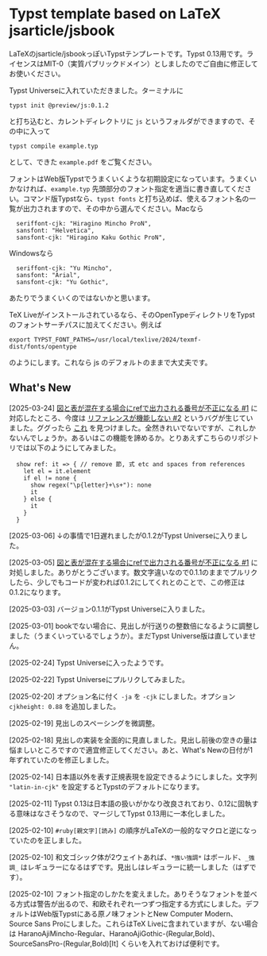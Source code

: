 # Typst template based on LaTeX jsarticle/jsbook

LaTeXのjsarticle/jsbookっぽいTypstテンプレートです。Typst 0.13用です。ライセンスはMIT-0（実質パブリックドメイン）としましたのでご自由に修正してお使いください。

Typst Universeに入れていただきました。ターミナルに

```
typst init @preview/js:0.1.2
```

と打ち込むと、カレントディレクトリに `js` というフォルダができますので、その中に入って

```
typst compile example.typ
```

として、できた `example.pdf` をご覧ください。

フォントはWeb版Typstでうまくいくような初期設定になっています。うまくいかなければ、`example.typ` 先頭部分のフォント指定を適当に書き直してください。コマンド版Typstなら、`typst fonts` と打ち込めば、使えるフォント名の一覧が出力されますので、その中から選んでください。Macなら

```
  seriffont-cjk: "Hiragino Mincho ProN",
  sansfont: "Helvetica",
  sansfont-cjk: "Hiragino Kaku Gothic ProN",
```

Windowsなら

```
  seriffont-cjk: "Yu Mincho",
  sansfont: "Arial",
  sansfont-cjk: "Yu Gothic",
```

あたりでうまくいくのではないかと思います。

TeX Liveがインストールされているなら、そのOpenTypeディレクトリをTypstのフォントサーチパスに加えてください。例えば

```
export TYPST_FONT_PATHS=/usr/local/texlive/2024/texmf-dist/fonts/opentype
```

のようにします。これなら js のデフォルトのままで大丈夫です。

## What's New

[2025-03-24] [図と表が混在する場合にrefで出力される番号が不正になる #1](https://github.com/okumuralab/typst-js/issues/1) に対応したところ、今度は [リファレンスが機能しない #2](https://github.com/okumuralab/typst-js/issues/2) というバグが生じていました。ググったら [これ](https://forum.typst.app/t/how-to-correctly-customize-equation-numbering-referencing-simultaneously/2485) を見つけました。全然きれいでないですが、これしかないんでしょうか。あるいはこの機能を諦めるか。とりあえずこちらのリポジトリでは以下のようにしてみました。

```
  show ref: it => { // remove 節, 式 etc and spaces from references
    let el = it.element
    if el != none {
      show regex("\p{letter}+\s+"): none
      it
    } else {
      it
    }
  }
```

[2025-03-06] ↓の事情で1日遅れましたが0.1.2がTypst Universeに入りました。

[2025-03-05] [図と表が混在する場合にrefで出力される番号が不正になる #1](https://github.com/okumuralab/typst-js/issues/1) に対処しました。ありがとうございます。数文字違いなので0.1.1のままでプルリクしたら、少しでもコードが変われば0.1.2にしてくれとのことで、この修正は0.1.2になります。

[2025-03-03] バージョン0.1.1がTypst Universeに入りました。

[2025-03-01] bookでない場合に、見出しが行送りの整数倍になるように調整しました（うまくいっているでしょうか）。まだTypst Universe版は直していません。

[2025-02-24] Typst Universeに入ったようです。

[2025-02-22] Typst Universeにプルリクしてみました。

[2025-02-20] オプション名に付く `-ja` を `-cjk` にしました。オプション `cjkheight: 0.88` を追加しました。

[2025-02-19] 見出しのスペーシングを微調整。

[2025-02-18] 見出しの実装を全面的に見直しました。見出し前後の空きの量は悩ましいところですので適宜修正してください。あと、What's Newの日付が1年ずれていたのを修正しました。

[2025-02-14] 日本語以外を表す正規表現を設定できるようにしました。文字列 `"latin-in-cjk"` を設定するとTypstのデフォルトになります。

[2025-02-11] Typst 0.13は日本語の扱いがかなり改良されており、0.12に固執する意味はなさそうなので、マージしてTypst 0.13用に一本化しました。

[2025-02-10] `#ruby[親文字][読み]` の順序がLaTeXの一般的なマクロと逆になっていたのを正しました。

[2025-02-10] 和文ゴシック体が2ウェイトあれば、`*強い強調*` はボールド、`_強調_` はレギュラーになるはずです。見出しはレギュラーに統一しました（はずです）。

[2025-02-10] フォント指定のしかたを変えました。ありそうなフォントを並べる方式は警告が出るので、和欧それぞれ一つずつ指定する方式にしました。デフォルトはWeb版Typstにある原ノ味フォントとNew Computer Modern、Source Sans Proにしました。これらはTeX Liveに含まれていますが、ない場合は HaranoAjiMincho-Regular、HaranoAjiGothic-(Regular,Bold)、SourceSansPro-(Regular,Bold)[It] くらいを入れておけば便利です。
